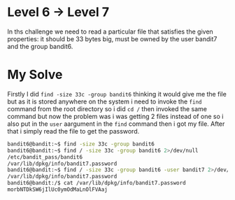 # Level 6 -> Level 7
In ths challenge we need to read a particular file that satisfies the given properties: it should be 33 bytes big, must be owned by the user bandit7 and the group bandit6.

# My Solve
Firstly I did `find -size 33c -group bandit6` thinking it would give me the file but as it is stored anywhere on the system i need to invoke the `find` command from the root directory so i did `cd /` then invoked the same command but now the problem was i was getting 2 files instead of one so i also put in the `user` aargument in the `find` command then i got my file. After that i simply read the file to get the password.
```bash
bandit6@bandit:~$ find -size 33c -group bandit6
bandit6@bandit:~$ find / -size 33c -group bandit6 2>/dev/null
/etc/bandit_pass/bandit6
/var/lib/dpkg/info/bandit7.password
bandit6@bandit:~$ find / -size 33c -group bandit6 -user bandit7 2>/dev/null
/var/lib/dpkg/info/bandit7.password
bandit6@bandit:/$ cat /var/lib/dpkg/info/bandit7.password
morbNTDkSW6jIlUc0ymOdMaLnOlFVAaj

